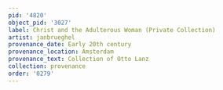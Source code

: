 ```yaml
---
pid: '4820'
object_pid: '3027'
label: Christ and the Adulterous Woman (Private Collection)
artist: janbrueghel
provenance_date: Early 20th century
provenance_location: Amsterdam
provenance_text: Collection of Otto Lanz
collection: provenance
order: '0279'
---
```

